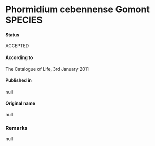 # Phormidium cebennense Gomont SPECIES

#### Status
ACCEPTED

#### According to
The Catalogue of Life, 3rd January 2011

#### Published in
null

#### Original name
null

### Remarks
null